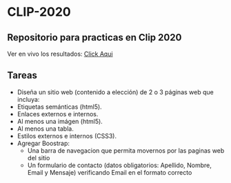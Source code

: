 # CLIP-2020

Repositorio para practicas en Clip 2020
--
Ver en vivo los resultados: [Click Aqui](http://emaflores.me/CLIP-2020/index.html)

Tareas
--
* Diseña un sitio web (contenido a elección) de 2 o 3 páginas web que incluya:
* Etiquetas semánticas (html5).
* Enlaces externos e internos.
* Al menos una imágen (html5).
* Al menos una tabla.
* Estilos externos e internos (CSS3).
* Agregar Boostrap:
    - Una barra de navegacion que permita movernos por las paginas web del sitio
    - Un formulario de contacto (datos obligatorios: Apellido, Nombre, Email y Mensaje) 
      verificando Email en el formato correcto
